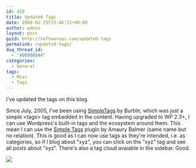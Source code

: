 ```yaml
---
id: 428
title: Updated Tags
date: 2008-02-25T15:46:12+00:00
author: admin
layout: post
guid: http://softwareas.com/updated-tags
permalink: /updated-tags/
dsq_thread_id:
  - "400908844"
categories:
  - General
tags:
  - Misc
  - Tags
---
```

I've updated the tags on this blog.

Since July, 2005, I've been using <a href="http://www.broobles.com/scripts/simpletags/">SimpleTags</a> by Burble, which was just a simple &lt;tags&gt; tag embedded in the content. Having upgraded to WP 2.3+, I can use Wordpress's built-in tags and the ecosystem around them. This mean I can use the <a href="http://wordpress.org/extend/plugins/simple-tags/">Simple Tags</a> plugin by Amaury Balmer (same name but no relation). This is good as I can now use tags as they're intended, i.e. as categories, so if I blog about "xyz", you can click on the "xyz" tag and see all posts about "xyz". There's also a tag cloud avaiable in the sidebar. Good.

<a href="http://softwareas.com"><img src="http://img175.imageshack.us/img175/363/tagclouddu0.png" /></a>